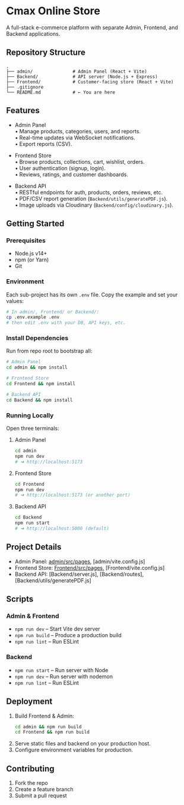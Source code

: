 # Cmax Online Store

A full-stack e-commerce platform with separate Admin, Frontend, and Backend applications.

## Repository Structure

```
.
├── admin/               # Admin Panel (React + Vite)
├── Backend/             # API server (Node.js + Express)
├── Frontend/            # Customer-facing store (React + Vite)
├── .gitignore
└── README.md            # ← You are here
```

## Features

- Admin Panel  
  • Manage products, categories, users, and reports.  
  • Real-time updates via WebSocket notifications.  
  • Export reports (CSV).

- Frontend Store  
  • Browse products, collections, cart, wishlist, orders.  
  • User authentication (signup, login).  
  • Reviews, ratings, and customer dashboards.

- Backend API  
  • RESTful endpoints for auth, products, orders, reviews, etc.  
  • PDF/CSV report generation (`Backend/utils/generatePDF.js`).  
  • Image uploads via Cloudinary (`Backend/config/cloudinary.js`).

## Getting Started

### Prerequisites

- Node.js v14+  
- npm (or Yarn)  
- Git

### Environment

Each sub-project has its own `.env` file. Copy the example and set your values:

```bash
# In admin/, Frontend/ or Backend/:
cp .env.example .env
# then edit .env with your DB, API keys, etc.
```

### Install Dependencies

Run from repo root to bootstrap all:

```bash
# Admin Panel
cd admin && npm install

# Frontend Store
cd Frontend && npm install

# Backend API
cd Backend && npm install
```

### Running Locally

Open three terminals:

1. Admin Panel  
   ```bash
   cd admin
   npm run dev
   # ➜ http://localhost:5173
   ```

2. Frontend Store  
   ```bash
   cd Frontend
   npm run dev
   # ➜ http://localhost:5173 (or another port)
   ```

3. Backend API  
   ```bash
   cd Backend
   npm run start
   # ➜ http://localhost:5000 (default)
   ```

## Project Details

- Admin Panel: [admin/src/pages](admin/src/pages), [admin/vite.config.js]  
- Frontend Store: [Frontend/src/pages](Frontend/src/pages), [Frontend/vite.config.js]  
- Backend API: [Backend/server.js], [Backend/routes], [Backend/utils/generatePDF.js]

## Scripts

### Admin & Frontend

- `npm run dev` – Start Vite dev server  
- `npm run build` – Produce a production build  
- `npm run lint` – Run ESLint  

### Backend

- `npm run start` – Run server with Node  
- `npm run dev` – Run server with nodemon  
- `npm run lint` – Run ESLint  

## Deployment

1. Build Frontend & Admin:
   ```bash
   cd admin && npm run build
   cd Frontend && npm run build
   ```
2. Serve static files and backend on your production host.  
3. Configure environment variables for production.

## Contributing

1. Fork the repo  
2. Create a feature branch  
3. Submit a pull request  

